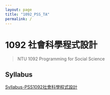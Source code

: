 ```yaml
---
layout: page
title: "1092_PSS_TA"
permalink: /
---
```


# 1092 社會科學程式設計
> NTU 1092 Programming for Social Science


## Syllabus

[Syllabus-PSS1092社會科學程式設計](https://docs.google.com/document/d/1fa8L6MwW5BPGEsa0KlUUWebIdrCTMiHbbkEemsG_3eM/edit#heading=h.kk1966kbedef)